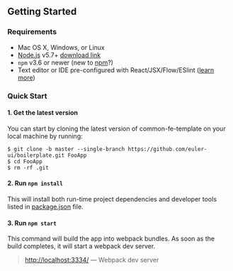 ## Getting Started

### Requirements
  * Mac OS X, Windows, or Linux
  * [Node.js](https://nodejs.org/) v5.7+ [download link](https://nodejs.org/en/download/stable/)
  * `npm` v3.6 or newer (new to [npm](https://docs.npmjs.com/)?)
  * Text editor or IDE pre-configured with React/JSX/Flow/ESlint ([learn more](./how-to-configure-text-editors.md))

### Quick Start

#### 1. Get the latest version

You can start by cloning the latest version of common-fe-template on your
local machine by running:

```shell
$ git clone -b master --single-branch https://github.com/euler-ui/boilerplate.git FooApp
$ cd FooApp
$ rm -rf .git
```

#### 2. Run `npm install`
This will install both run-time project dependencies and developer tools listed
in [package.json](./package.json) file.

#### 3. Run `npm start`
This command will build the app into webpack bundles. As soon as the build completes, it will start a webpack dev server.
> [http://localhost:3334/](http://localhost:3334/) — Webpack dev server